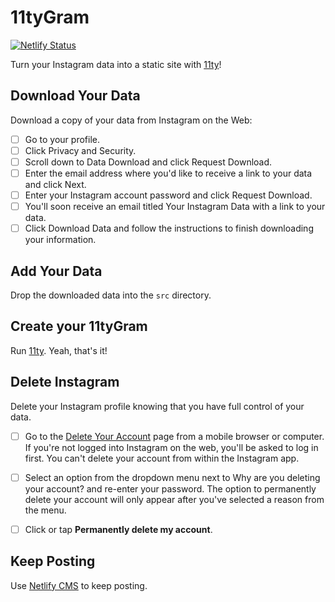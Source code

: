 # 11tyGram

[![Netlify Status](https://api.netlify.com/api/v1/badges/4c7435c2-7294-4245-9baf-d78a2563db80/deploy-status)](https://app.netlify.com/sites/11tygram/deploys)

Turn your Instagram data into a static site with [11ty](https://www.11ty.dev/)!

## Download Your Data

Download a copy of your data from Instagram on the Web:

- [ ] Go to your profile.
- [ ] Click Privacy and Security.
- [ ] Scroll down to Data Download and click Request Download.
- [ ] Enter the email address where you'd like to receive a link to your data and click Next.
- [ ] Enter your Instagram account password and click Request Download.
- [ ] You'll soon receive an email titled Your Instagram Data with a link to your data.
- [ ] Click Download Data and follow the instructions to finish downloading your information.

## Add Your Data

Drop the downloaded data into the `src` directory.

## Create your 11tyGram

Run [11ty](https://www.11ty.dev/). Yeah, that's it!

## Delete Instagram

Delete your Instagram profile knowing that you have full control of your data.

- [ ] Go to the [Delete Your Account](https://www.instagram.com/accounts/remove/request/permanent/) page from a mobile browser or computer. If you're not logged into Instagram on the web, you'll be asked to log in first. You can't delete your account from within the Instagram app.

- [ ] Select an option from the dropdown menu next to Why are you deleting your account? and re-enter your password. The option to permanently delete your account will only appear after you've selected a reason from the menu.

- [ ] Click or tap **Permanently delete my account**.

## Keep Posting

Use [Netlify CMS](https://www.netlifycms.org/) to keep posting.
